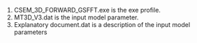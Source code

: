 1. CSEM_3D_FORWARD_GSFFT.exe is the exe profile.
2.  MT3D_V3.dat is the input model parameter.
3.  Explanatory document.dat is a description of the input model parameters
